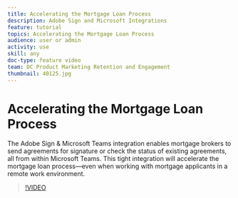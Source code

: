 ```yaml
---
title: Accelerating the Mortgage Loan Process
description: Adobe Sign and Microsoft Integrations
feature: tutorial
topics: Accelerating the Mortgage Loan Process
audience: user or admin
activity: use
skill: any
doc-type: feature video
team: DC Product Marketing Retention and Engagement
thumbnail: 40125.jpg
---
```


# Accelerating the Mortgage Loan Process

The Adobe Sign & Microsoft Teams integration enables mortgage brokers to send agreements for signature or check the status of existing agreements, all from within Microsoft Teams. This tight integration will accelerate the mortgage loan process—even when working with mortgage applicants in a remote work environment.

>[!VIDEO](https://video.tv.adobe.com/v/40125?hidetitle=true)